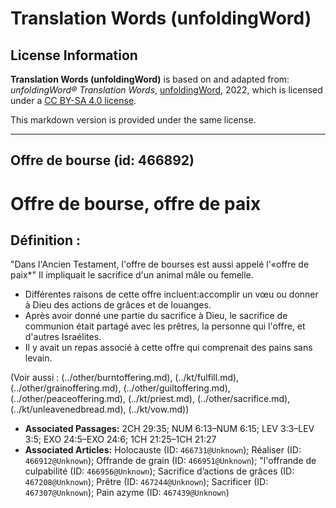 # Translation Words (unfoldingWord)

## License Information

**Translation Words (unfoldingWord)** is based on and adapted from: _unfoldingWord® Translation Words_, [unfoldingWord](https://unfoldingword.org/utw), 2022, which is licensed under a [CC BY-SA 4.0 license](https://creativecommons.org/licenses/by-sa/4.0/legalcode.en).

This markdown version is provided under the same license.



--------------------------------

## Offre de bourse (id: 466892)

Offre de bourse, offre de paix
==============================

Définition :
------------

"Dans l'Ancien Testament, l'offre de bourses est aussi appelé l'«offre de paix\*" Il impliquait le sacrifice d'un animal mâle ou femelle.

* Différentes raisons de cette offre incluent:accomplir un vœu ou donner à Dieu des actions de grâces et de louanges.
* Après avoir donné une partie du sacrifice à Dieu, le sacrifice de communion était partagé avec les prêtres, la personne qui l'offre, et d'autres Israélites.
* Il y avait un repas associé à cette offre qui comprenait des pains sans levain.

(Voir aussi : (../other/burntoffering.md), (../kt/fulfill.md), (../other/grainoffering.md), (../other/guiltoffering.md), (../other/peaceoffering.md), (../kt/priest.md), (../other/sacrifice.md), (../kt/unleavenedbread.md), (../kt/vow.md))

* **Associated Passages:** 2CH 29:35; NUM 6:13–NUM 6:15; LEV 3:3–LEV 3:5; EXO 24:5–EXO 24:6; 1CH 21:25–1CH 21:27
* **Associated Articles:** Holocauste  (ID: `466731@Unknown`); Réaliser (ID: `466912@Unknown`); Offrande de grain (ID: `466951@Unknown`); &quot;l'offrande de culpabilité  (ID: `466956@Unknown`); Sacrifice d’actions de grâces (ID: `467208@Unknown`); Prêtre (ID: `467244@Unknown`); Sacrificer (ID: `467307@Unknown`); Pain azyme (ID: `467439@Unknown`)

